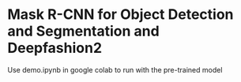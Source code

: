 # Mask R-CNN for Object Detection and Segmentation and Deepfashion2

Use demo.ipynb in google colab to run with the pre-trained model
